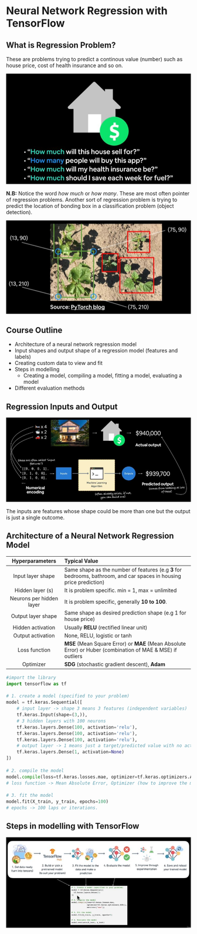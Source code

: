 # Neural Network Regression with TensorFlow

## What is Regression Problem?
These are problems trying to predict a continous value (number) such as house price, cost of health insurance and so on.

![Regression Problem](./images/reg_prob.JPG)

**N.B:** Notice the word *how much* or *how many*. These are most often pointer of regression problems. Another sort of regression problem is trying to predict the location of bonding box in a classification problem (object detection).

![Class_Reg](./images/bb.JPG)

## Course Outline
- Architecture of a neural network regression model
- Input shapes and output shape of a regression model (features and labels)
- Creating custom data to view and fit
- Steps in modelling
    - Creating a model, compiling a model, fitting a model, evaluating a model
- Different evaluation methods

## Regression Inputs and Output

![Input_Output](./images/input_output.JPG)

The inputs are features whose shape could be more than one but the output is just a single outcome.

## Architecture of a Neural Network Regression Model

|Hyperparameters| Typical Value|
|:--------------:|:-------------|
|Input layer shape|Same shape as the number of features (e.g **3** for bedrooms, bathroom, and car spaces in housing price prediction)|
|Hidden layer (s)|It is problem specific. min = 1, max = unlimited|
|Neurons per hidden layer|It is problem specific, generally **10 to 100**.|
|Output layer shape|Same shape as desired prediction shape (e.g 1 for house price)|
|Hidden activation|Usually **RELU** (rectified linear unit)|
|Output activation|None, RELU, logistic or tanh|
|Loss function|**MSE** (Mean Square Error) or **MAE** (Mean Absolute Error) or Huber (combination of MAE & MSE) if outliers|
|Optimizer|**SDG** (stochastic gradient descent), **Adam**|

```py
#import the library
import tensorflow as tf

# 1. create a model (specified to your problem)
model = tf.keras.Sequential([
    # input layer -> shape 3 means 3 features (independent variables)
    tf.keras.Input(shape=(3,)),
    # 3 hidden layers with 100 neurons
    tf.keras.layers.Dense(100, activation='relu'),
    tf.keras.layers.Dense(100, activation='relu'),
    tf.keras.layers.Dense(100, activation='relu'),
    # output layer -> 1 means just a target/predicted value with no activation
    tf.keras.layers.Dense(1, activation=None)
])

# 2. compile the model
model.compile(loss=tf.keras.losses.mae, optimizer=tf.keras.optimizers.Adam(lr=0.001),metrics=['mae'])
# loss function -> Mean Absolute Error, Optimizer (how to improve the model to decrease loss) -> Adam, Learning rate (lr) -> 0.001.

# 3. fit the model
model.fit(X_train, y_train, epochs=100)
# epochs -> 100 laps or iterations.
```

## Steps in modelling with TensorFlow

![Steps](./images/steps.JPG)